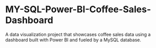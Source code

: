 # MY-SQL-Power-BI-Coffee-Sales-Dashboard
A data visualization project that showcases coffee sales data using a dashboard built with Power BI and fueled by a MySQL database.
